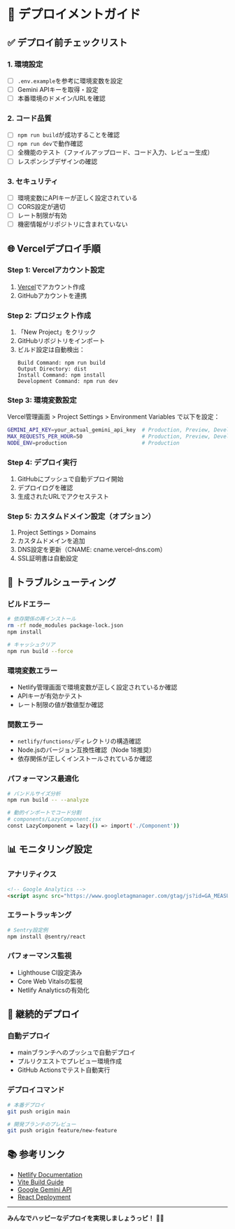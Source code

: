 # 🚀 デプロイメントガイド

## ✅ デプロイ前チェックリスト

### 1. 環境設定
- [ ] `.env.example`を参考に環境変数を設定
- [ ] Gemini APIキーを取得・設定
- [ ] 本番環境のドメイン/URLを確認

### 2. コード品質
- [ ] `npm run build`が成功することを確認
- [ ] `npm run dev`で動作確認
- [ ] 全機能のテスト（ファイルアップロード、コード入力、レビュー生成）
- [ ] レスポンシブデザインの確認

### 3. セキュリティ
- [ ] 環境変数にAPIキーが正しく設定されている
- [ ] CORS設定が適切
- [ ] レート制限が有効
- [ ] 機密情報がリポジトリに含まれていない

## 🌐 Vercelデプロイ手順

### Step 1: Vercelアカウント設定
1. [Vercel](https://vercel.com)でアカウント作成
2. GitHubアカウントを連携

### Step 2: プロジェクト作成
1. 「New Project」をクリック
2. GitHubリポジトリをインポート
3. ビルド設定は自動検出：
   ```
   Build Command: npm run build
   Output Directory: dist
   Install Command: npm install
   Development Command: npm run dev
   ```

### Step 3: 環境変数設定
Vercel管理画面 > Project Settings > Environment Variables で以下を設定：

```bash
GEMINI_API_KEY=your_actual_gemini_api_key  # Production, Preview, Development
MAX_REQUESTS_PER_HOUR=50                   # Production, Preview, Development
NODE_ENV=production                        # Production
```

### Step 4: デプロイ実行
1. GitHubにプッシュで自動デプロイ開始
2. デプロイログを確認
3. 生成されたURLでアクセステスト

### Step 5: カスタムドメイン設定（オプション）
1. Project Settings > Domains
2. カスタムドメインを追加
3. DNS設定を更新（CNAME: cname.vercel-dns.com）
4. SSL証明書は自動設定

## 🔧 トラブルシューティング

### ビルドエラー
```bash
# 依存関係の再インストール
rm -rf node_modules package-lock.json
npm install

# キャッシュクリア
npm run build --force
```

### 環境変数エラー
- Netlify管理画面で環境変数が正しく設定されているか確認
- APIキーが有効かテスト
- レート制限の値が数値型か確認

### 関数エラー
- `netlify/functions/`ディレクトリの構造確認
- Node.jsのバージョン互換性確認（Node 18推奨）
- 依存関係が正しくインストールされているか確認

### パフォーマンス最適化
```bash
# バンドルサイズ分析
npm run build -- --analyze

# 動的インポートでコード分割
# components/LazyComponent.jsx
const LazyComponent = lazy(() => import('./Component'))
```

## 📊 モニタリング設定

### アナリティクス
```html
<!-- Google Analytics -->
<script async src="https://www.googletagmanager.com/gtag/js?id=GA_MEASUREMENT_ID"></script>
```

### エラートラッキング
```bash
# Sentry設定例
npm install @sentry/react
```

### パフォーマンス監視
- Lighthouse CI設定済み
- Core Web Vitalsの監視
- Netlify Analyticsの有効化

## 🔄 継続的デプロイ

### 自動デプロイ
- mainブランチへのプッシュで自動デプロイ
- プルリクエストでプレビュー環境作成
- GitHub Actionsでテスト自動実行

### デプロイコマンド
```bash
# 本番デプロイ
git push origin main

# 開発ブランチのプレビュー
git push origin feature/new-feature
```

## 📚 参考リンク

- [Netlify Documentation](https://docs.netlify.com/)
- [Vite Build Guide](https://vitejs.dev/guide/build.html)
- [Google Gemini API](https://ai.google.dev/)
- [React Deployment](https://react.dev/learn/start-a-new-react-project#deploying-to-production)

---

**みんなでハッピーなデプロイを実現しましょうっピ！** 🚀✨